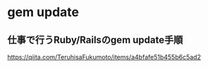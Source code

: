 # gem update
## 仕事で行うRuby/Railsのgem update手順
https://qiita.com/TeruhisaFukumoto/items/a4bfafe51b455b6c5ad2